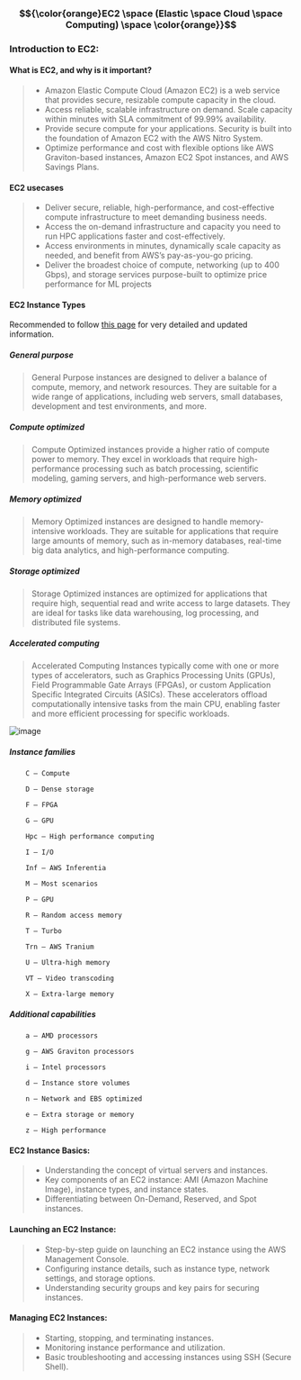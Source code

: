 ### **<p align="center">$${\color{orange}EC2 \space (Elastic \space Cloud \space Computing) \space \color{orange}}$$</p>**

### Introduction to EC2:

#### What is EC2, and why is it important?

> - Amazon Elastic Compute Cloud (Amazon EC2) is a web service that provides secure, resizable compute capacity in the cloud.
> - Access reliable, scalable infrastructure on demand. Scale capacity within minutes with SLA commitment of 99.99% availability.
> - Provide secure compute for your applications. Security is built into the foundation of Amazon EC2 with the AWS Nitro System.
> - Optimize performance and cost with flexible options like AWS Graviton-based instances, Amazon EC2 Spot instances, and AWS Savings Plans.

#### EC2 usecases
> - Deliver secure, reliable, high-performance, and cost-effective compute infrastructure to meet demanding business needs.
> - Access the on-demand infrastructure and capacity you need to run HPC applications faster and cost-effectively.
> - Access environments in minutes, dynamically scale capacity as needed, and benefit from AWS’s pay-as-you-go pricing.
> - Deliver the broadest choice of compute, networking (up to 400 Gbps), and storage services purpose-built to optimize price performance for ML projects

#### EC2 Instance Types

Recommended to follow [this page](https://docs.aws.amazon.com/AWSEC2/latest/UserGuide/instance-types.html) for very detailed and updated information.

##### General purpose

> General Purpose instances are designed to deliver a balance of compute, memory, and network resources. They are suitable for a wide range of applications, including web servers, small databases, development and test environments, and more.

##### Compute optimized

> Compute Optimized instances provide a higher ratio of compute power to memory. They excel in workloads that require high-performance processing such as batch processing, scientific modeling, gaming servers, and high-performance web servers.

##### Memory optimized

> Memory Optimized instances are designed to handle memory-intensive workloads. They are suitable for applications that require large amounts of memory, such as in-memory databases, real-time big data analytics, and high-performance computing.

##### Storage optimized

> Storage Optimized instances are optimized for applications that require high, sequential read and write access to large datasets. They are ideal for tasks like data warehousing, log processing, and distributed file systems.

##### Accelerated computing

> Accelerated Computing Instances typically come with one or more types of accelerators, such as Graphics Processing Units (GPUs), Field Programmable Gate Arrays (FPGAs), or custom Application Specific Integrated Circuits (ASICs). These accelerators offload computationally intensive tasks from the main CPU, enabling faster and more efficient processing for specific workloads.

![image](https://github.com/iam-veeramalla/aws-devops-zero-to-hero/assets/43399466/fc8e083c-dba5-41a6-94b9-14ebef0255c1)

##### Instance families

```
    C – Compute

    D – Dense storage

    F – FPGA

    G – GPU

    Hpc – High performance computing

    I – I/O

    Inf – AWS Inferentia

    M – Most scenarios

    P – GPU

    R – Random access memory

    T – Turbo

    Trn – AWS Tranium

    U – Ultra-high memory

    VT – Video transcoding

    X – Extra-large memory
```

##### Additional capabilities

```
    a – AMD processors

    g – AWS Graviton processors

    i – Intel processors

    d – Instance store volumes

    n – Network and EBS optimized

    e – Extra storage or memory

    z – High performance
```

#### EC2 Instance Basics:

> - Understanding the concept of virtual servers and instances.
> - Key components of an EC2 instance: AMI (Amazon Machine Image), instance types, and instance states.
> - Differentiating between On-Demand, Reserved, and Spot instances.

#### Launching an EC2 Instance:

> - Step-by-step guide on launching an EC2 instance using the AWS Management Console.
> - Configuring instance details, such as instance type, network settings, and storage options.
> - Understanding security groups and key pairs for securing instances.

#### Managing EC2 Instances:

> - Starting, stopping, and terminating instances.
> - Monitoring instance performance and utilization.
> - Basic troubleshooting and accessing instances using SSH (Secure Shell).
